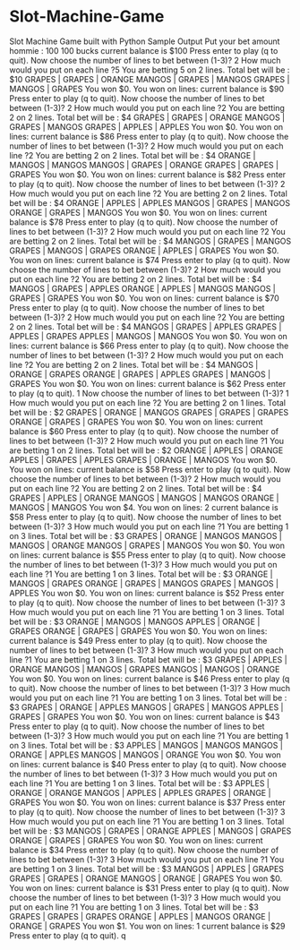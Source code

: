 # Slot-Machine-Game
Slot Machine Game built with Python
Sample Output
Put your bet amount hommie : 100
100 bucks
current balance is $100
Press enter to play (q to quit). 
Now choose the number of lines to bet between (1-3)? 2
How much would you put on each line ?5 
You are betting 5 on 2 lines. Total bet will be : $10
GRAPES | GRAPES | ORANGE
MANGOS | GRAPES | MANGOS
GRAPES | MANGOS | GRAPES
You won $0.
You won on lines:
current balance is $90
Press enter to play (q to quit). 
Now choose the number of lines to bet between (1-3)? 2
How much would you put on each line ?2
You are betting 2 on 2 lines. Total bet will be : $4
GRAPES | GRAPES | ORANGE
MANGOS | GRAPES | MANGOS
GRAPES | APPLES | APPLES
You won $0.
You won on lines:
current balance is $86
Press enter to play (q to quit). 
Now choose the number of lines to bet between (1-3)? 2
How much would you put on each line ?2
You are betting 2 on 2 lines. Total bet will be : $4
ORANGE | MANGOS | MANGOS
MANGOS | GRAPES | ORANGE
GRAPES | GRAPES | GRAPES
You won $0.
You won on lines:
current balance is $82
Press enter to play (q to quit). 
Now choose the number of lines to bet between (1-3)? 2
How much would you put on each line ?2
You are betting 2 on 2 lines. Total bet will be : $4
ORANGE | APPLES | APPLES
MANGOS | GRAPES | MANGOS
ORANGE | GRAPES | MANGOS
You won $0.
You won on lines:
current balance is $78
Press enter to play (q to quit). 
Now choose the number of lines to bet between (1-3)? 2
How much would you put on each line ?2
You are betting 2 on 2 lines. Total bet will be : $4
MANGOS | GRAPES | MANGOS
GRAPES | MANGOS | GRAPES
ORANGE | APPLES | GRAPES
You won $0.
You won on lines:
current balance is $74
Press enter to play (q to quit). 
Now choose the number of lines to bet between (1-3)? 2
How much would you put on each line ?2
You are betting 2 on 2 lines. Total bet will be : $4
MANGOS | GRAPES | APPLES
ORANGE | APPLES | MANGOS
MANGOS | GRAPES | GRAPES
You won $0.
You won on lines:
current balance is $70
Press enter to play (q to quit). 
Now choose the number of lines to bet between (1-3)? 2
How much would you put on each line ?2
You are betting 2 on 2 lines. Total bet will be : $4
MANGOS | GRAPES | APPLES
GRAPES | APPLES | GRAPES
APPLES | MANGOS | MANGOS
You won $0.
You won on lines:
current balance is $66
Press enter to play (q to quit). 
Now choose the number of lines to bet between (1-3)? 2
How much would you put on each line ?2
You are betting 2 on 2 lines. Total bet will be : $4
MANGOS | ORANGE | GRAPES
ORANGE | GRAPES | APPLES
GRAPES | MANGOS | GRAPES
You won $0.
You won on lines:
current balance is $62
Press enter to play (q to quit). 1
Now choose the number of lines to bet between (1-3)? 1
How much would you put on each line ?2
You are betting 2 on 1 lines. Total bet will be : $2
GRAPES | ORANGE | MANGOS
GRAPES | GRAPES | GRAPES
ORANGE | GRAPES | GRAPES
You won $0.
You won on lines:
current balance is $60
Press enter to play (q to quit). 
Now choose the number of lines to bet between (1-3)? 2
How much would you put on each line ?1
You are betting 1 on 2 lines. Total bet will be : $2
ORANGE | APPLES | ORANGE
APPLES | GRAPES | APPLES
GRAPES | ORANGE | MANGOS
You won $0.
You won on lines:
current balance is $58
Press enter to play (q to quit). 
Now choose the number of lines to bet between (1-3)? 2
How much would you put on each line ?2
You are betting 2 on 2 lines. Total bet will be : $4
GRAPES | APPLES | ORANGE
MANGOS | MANGOS | MANGOS
ORANGE | MANGOS | MANGOS
You won $4.
You won on lines: 2
current balance is $58
Press enter to play (q to quit). 
Now choose the number of lines to bet between (1-3)? 3
How much would you put on each line ?1
You are betting 1 on 3 lines. Total bet will be : $3
GRAPES | ORANGE | MANGOS
MANGOS | MANGOS | ORANGE
MANGOS | GRAPES | MANGOS
You won $0.
You won on lines:
current balance is $55
Press enter to play (q to quit). 
Now choose the number of lines to bet between (1-3)? 3
How much would you put on each line ?1
You are betting 1 on 3 lines. Total bet will be : $3
ORANGE | MANGOS | GRAPES
ORANGE | GRAPES | MANGOS
GRAPES | MANGOS | APPLES
You won $0.
You won on lines:
current balance is $52
Press enter to play (q to quit). 
Now choose the number of lines to bet between (1-3)? 3
How much would you put on each line ?1
You are betting 1 on 3 lines. Total bet will be : $3
ORANGE | MANGOS | MANGOS
APPLES | ORANGE | GRAPES
ORANGE | GRAPES | GRAPES
You won $0.
You won on lines:
current balance is $49
Press enter to play (q to quit). 
Now choose the number of lines to bet between (1-3)? 3
How much would you put on each line ?1
You are betting 1 on 3 lines. Total bet will be : $3
GRAPES | APPLES | ORANGE
MANGOS | MANGOS | GRAPES
MANGOS | MANGOS | ORANGE
You won $0.
You won on lines:
current balance is $46
Press enter to play (q to quit). 
Now choose the number of lines to bet between (1-3)? 3
How much would you put on each line ?1
You are betting 1 on 3 lines. Total bet will be : $3
GRAPES | ORANGE | APPLES
MANGOS | GRAPES | MANGOS
APPLES | GRAPES | GRAPES
You won $0.
You won on lines:
current balance is $43
Press enter to play (q to quit). 
Now choose the number of lines to bet between (1-3)? 3
How much would you put on each line ?1
You are betting 1 on 3 lines. Total bet will be : $3
APPLES | MANGOS | MANGOS
MANGOS | ORANGE | APPLES
MANGOS | MANGOS | ORANGE
You won $0.
You won on lines:
current balance is $40
Press enter to play (q to quit). 
Now choose the number of lines to bet between (1-3)? 3
How much would you put on each line ?1
You are betting 1 on 3 lines. Total bet will be : $3
APPLES | ORANGE | ORANGE
MANGOS | APPLES | APPLES
GRAPES | ORANGE | GRAPES
You won $0.
You won on lines:
current balance is $37
Press enter to play (q to quit). 
Now choose the number of lines to bet between (1-3)? 3
How much would you put on each line ?1
You are betting 1 on 3 lines. Total bet will be : $3
MANGOS | GRAPES | ORANGE
APPLES | MANGOS | GRAPES
ORANGE | GRAPES | GRAPES
You won $0.
You won on lines:
current balance is $34
Press enter to play (q to quit). 
Now choose the number of lines to bet between (1-3)? 3
How much would you put on each line ?1
You are betting 1 on 3 lines. Total bet will be : $3
MANGOS | APPLES | GRAPES
GRAPES | GRAPES | ORANGE
MANGOS | ORANGE | GRAPES
You won $0.
You won on lines:
current balance is $31
Press enter to play (q to quit). 
Now choose the number of lines to bet between (1-3)? 3
How much would you put on each line ?1
You are betting 1 on 3 lines. Total bet will be : $3
GRAPES | GRAPES | GRAPES
ORANGE | APPLES | MANGOS
ORANGE | ORANGE | GRAPES
You won $1.
You won on lines: 1
current balance is $29
Press enter to play (q to quit). q
